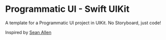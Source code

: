 # Programmatic UI - Swift UIKit

A template for a Programmatic UI project in UIKit. No Storyboard, just code!

Inspired by [Sean Allen](https://www.youtube.com/@seanallen)
